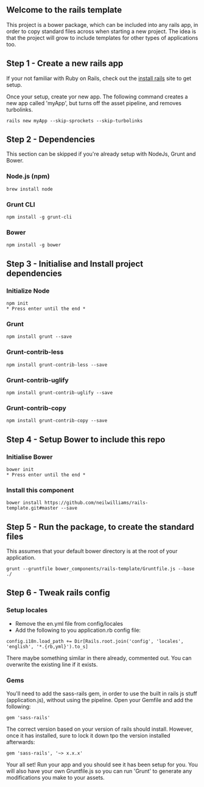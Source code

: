 ## Welcome to the rails template
This project is a bower package, which can be included into any rails app, in order to copy standard files across when starting a new project. The idea is that the project will grow to include templates for other types of applications too.

## Step 1 - Create a new rails app
If your not familiar with Ruby on Rails, check out the [install rails](http://installrails.com/) site to get setup.

Once your setup, create yor new app. The following command creates a new app called 'myApp', but turns off the asset pipeline, and removes turbolinks.

```
rails new myApp --skip-sprockets --skip-turbolinks
```

## Step 2 - Dependencies
This section can be skipped if you're already setup with NodeJs, Grunt and Bower.
### Node.js (npm)
```
brew install node
```
### Grunt CLI
```
npm install -g grunt-cli
```
### Bower
```
npm install -g bower
```

## Step 3 - Initialise and Install project dependencies
### Initialize Node
```
npm init
* Press enter until the end *
```
### Grunt
```
npm install grunt --save
```

### Grunt-contrib-less
```
npm install grunt-contrib-less --save
```

### Grunt-contrib-uglify
```
npm install grunt-contrib-uglify --save
```

### Grunt-contrib-copy
```
npm install grunt-contrib-copy --save
```

## Step 4 - Setup Bower to include this repo
### Initialise Bower
```
bower init
* Press enter until the end *
```
### Install this component
```
bower install https://github.com/neilwilliams/rails-template.git#master --save
```

## Step 5 - Run the package, to create the standard files
This assumes that your default bower directory is at the root of your application.
```
grunt --gruntfile bower_components/rails-template/Gruntfile.js --base ./
```

## Step 6 - Tweak rails config
### Setup locales
* Remove the en.yml file from config/locales
* Add the following to you application.rb config file:  
```
config.i18n.load_path += Dir[Rails.root.join('config', 'locales', 'english', '*.{rb,yml}').to_s]
```
There maybe something similar in there already, commented out. You can overwrite the existing line if it exists.

### Gems
You'll need to add the sass-rails gem, in order to use the built in rails js stuff (application.js), without using the pipeline.
Open your Gemfile and add the following:
```
gem 'sass-rails'
```
The correct version based on your version of rails should install. However, once it has installed, sure to lock it down tpo the version installed afterwards:
```
gem 'sass-rails', '~> x.x.x'
```

Your all set! Run your app and you should see it has been setup for you. You will also have your own Gruntfile.js so you can run 'Grunt' to generate any modifications you make to your assets.
